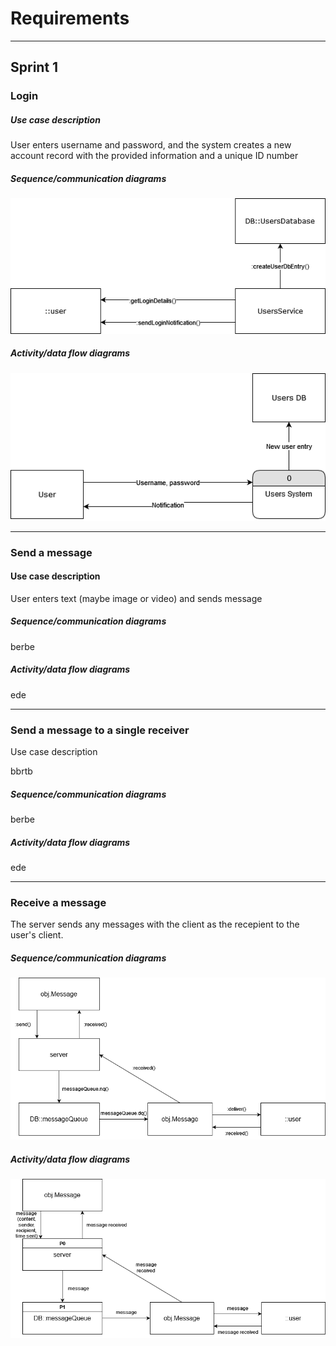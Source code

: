 # Requirements

---

## Sprint 1

### Login

##### Use case description

User enters username and password, and the system creates a new account record with the provided information and a unique ID number

##### Sequence/communication diagrams

![Login Comm.png](assets/6fdbcd04e722173be6313151d0a9a746e7402b6b.png)



##### Activity/data flow diagrams

![Login Data Flow.drawio.png](assets/249e5f1040a60bf5a182b31e4187cd7d48b5de11.png)



---

### Send a message

#### Use case description

User enters text (maybe image or video) and sends message

##### Sequence/communication diagrams

berbe

##### Activity/data flow diagrams

ede

---

### Send a message to a single receiver

Use case description

bbrtb

##### Sequence/communication diagrams

berbe

##### Activity/data flow diagrams

ede

---

### Receive a message

The server sends any messages with the client as the recepient to the user's client.

##### Sequence/communication diagrams

![Receive Message Communication.drawio.png](assets/Receive%20Message%20Communication.drawio.png)

##### Activity/data flow diagrams

![Receive Message Dataflow.drawio.png](assets/Receive%20Message%20Dataflow.drawio.png)



